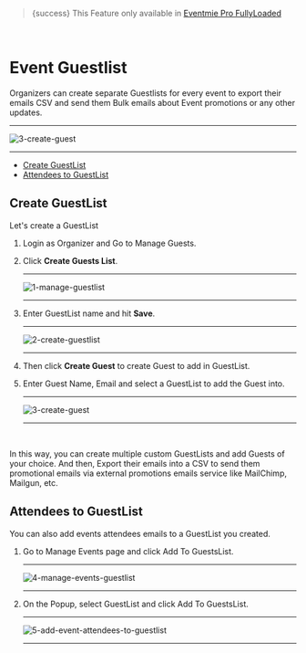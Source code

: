 
>{success} This Feature only available in [Eventmie Pro FullyLoaded](https://classiebit.com/eventmie-pro-fullyloaded)

<br>

# Event Guestlist

Organizers can create separate Guestlists for every event to export their emails CSV and send them Bulk emails about Event promotions or any other updates.

---

![3-create-guest](/images/fullyloaded/3-create-guest.png "3-create-guest")

---

- [Create GuestList](#Create-GuestList)
- [Attendees to GuestList](#Attendees-to-GuestList)



<a name="Create-GuestList"></a> 
## Create GuestList

Let's create a GuestList

1. Login as Organizer and Go to Manage Guests.
2. Click **Create Guests List**.

    ---

    ![1-manage-guestlist](/images/fullyloaded/1-manage-guestlist.png "1-manage-guestlist")

    ---

3. Enter GuestList name and hit **Save**.

    ---

    ![2-create-guestlist](/images/fullyloaded/2-create-guestlist.png "2-create-guestlist")

    ---

4. Then click **Create Guest** to create Guest to add in GuestList.
5. Enter Guest Name, Email and select a GuestList to add the Guest into.

    ---

    ![3-create-guest](/images/fullyloaded/3-create-guest.png "3-create-guest")

    ---

<br>

In this way, you can create multiple custom GuestLists and add Guests of your choice. And then, Export their emails into a CSV to send them promotional emails via external promotions emails service like MailChimp, Mailgun, etc.


<a name="Attendees-to-GuestList"></a> 
## Attendees to GuestList

You can also add events attendees emails to a GuestList you created.

1. Go to Manage Events page and click Add To GuestsList.

    ---

    ![4-manage-events-guestlist](/images/fullyloaded/4-manage-events-guestlist.png "4-manage-events-guestlist")

    ---

2. On the Popup, select GuestList and click Add To GuestsList.

    ---

    ![5-add-event-attendees-to-guestlist](/images/fullyloaded/5-add-event-attendees-to-guestlist.png "5-add-event-attendees-to-guestlist")

    ---
